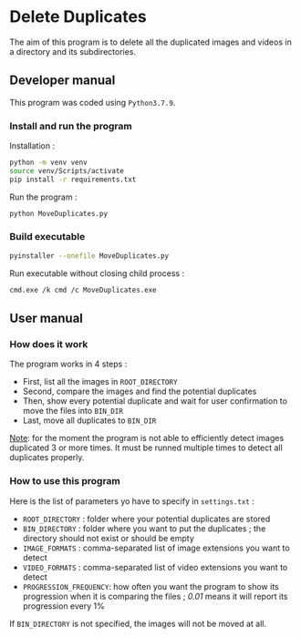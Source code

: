 # Delete Duplicates

The aim of this program is to delete all the duplicated images and videos in a directory and its subdirectories.

## Developer manual

This program was coded using `Python3.7.9`.

### Install and run the program

Installation :

```bash
python -m venv venv
source venv/Scripts/activate
pip install -r requirements.txt
```
Run the program :

```bash
python MoveDuplicates.py
```

### Build executable

```bash
pyinstaller --onefile MoveDuplicates.py
```

Run executable without closing child process :

```bash
cmd.exe /k cmd /c MoveDuplicates.exe
```

## User manual

### How does it work

The program works in 4 steps :

- First, list all the images in `ROOT_DIRECTORY`
- Second, compare the images and find the potential duplicates
- Then, show every potential duplicate and wait for user confirmation to move the files into `BIN_DIR`
- Last, move all duplicates to `BIN_DIR`

<ins>Note</ins>: for the moment the program is not able to efficiently detect images duplicated 3 or more times.
It must be runned multiple times to detect all duplicates properly.

### How to use this program

Here is the list of parameters yo have to specify in `settings.txt` :

- `ROOT_DIRECTORY` : folder where your potential duplicates are stored
- `BIN_DIRECTORY` : folder where you want to put the duplicates ; the directory should not exist or should be empty
- `IMAGE_FORMATS` : comma-separated list of image extensions you want to detect
- `VIDEO_FORMATS` : comma-separated list of video extensions you want to detect
- `PROGRESSION_FREQUENCY`: how often you want the program to show its progression when it is comparing the files ; *0.01* means it will report its progression every 1%

If `BIN_DIRECTORY` is not specified, the images will not be moved at all.
